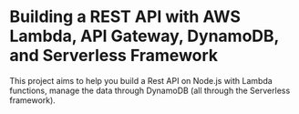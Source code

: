 # Building a REST API with AWS Lambda, API Gateway, DynamoDB, and Serverless Framework

This project aims to help you build a Rest API on Node.js with Lambda functions, manage the data through DynamoDB (all through the Serverless framework).

